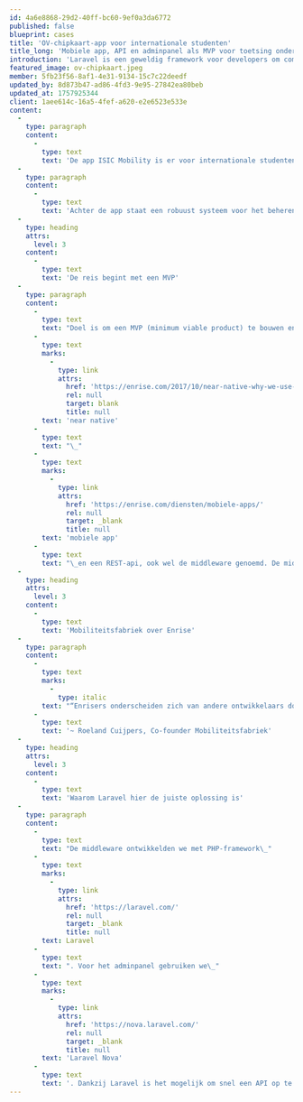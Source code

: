 ```yaml
---
id: 4a6e8868-29d2-40ff-bc60-9ef0a3da6772
published: false
blueprint: cases
title: 'OV-chipkaart-app voor internationale studenten'
title_long: 'Mobiele app, API en adminpanel als MVP voor toetsing onder duizenden reizigers'
introduction: 'Laravel is een geweldig framework voor developers om complexe webapplicaties in te bouwen. Maar voor opdrachtgevers is het soms lastig om te bepalen wat er nou eigenlijk allemaal te bouwen is met Laravel. In een aantal showcases inspireren we potentiële opdrachtgevers met concrete oplossingen die door onze leden zijn gebouwd met behulp van Laravel.'
featured_image: ov-chipkaart.jpeg
member: 5fb23f56-8af1-4e31-9134-15c7c22deedf
updated_by: 8d873b47-ad86-4fd3-9e95-27842ea80beb
updated_at: 1757925344
client: 1aee614c-16a5-4fef-a620-e2e6523e533e
content:
  -
    type: paragraph
    content:
      -
        type: text
        text: 'De app ISIC Mobility is er voor internationale studenten om gemakkelijk mobiliteitskaarten (zoals OV-chip) te kunnen toevoegen en activeren. In de app kan de gebruiker zijn of haar profiel beheren, betalingen instellen en reistransacties en rekeningen inzien. We bieden ook de mogelijkheid om vanuit de app de rekening direct te betalen.'
  -
    type: paragraph
    content:
      -
        type: text
        text: 'Achter de app staat een robuust systeem voor het beheren van de internationale studenten die gebruik maken van de ISIC Mobility app. Door kritisch te kijken naar de belangrijkste features voor de eindgebruikers en het beheer ervan, vormt het nu de basis van een future-proof platform voor contactloos reizen in Nederland.'
  -
    type: heading
    attrs:
      level: 3
    content:
      -
        type: text
        text: 'De reis begint met een MVP'
  -
    type: paragraph
    content:
      -
        type: text
        text: "Doel is om een MVP (minimum viable product) te bouwen en deze te toetsen onder internationale studenten. Het moet de basis vormen voor doorontwikkeling naar andere mobiliteitsoplossingen. We ontwikkelden parallel aan een\_"
      -
        type: text
        marks:
          -
            type: link
            attrs:
              href: 'https://enrise.com/2017/10/near-native-why-we-use-this-for-mobile-applications/'
              rel: null
              target: blank
              title: null
        text: 'near native'
      -
        type: text
        text: "\_"
      -
        type: text
        marks:
          -
            type: link
            attrs:
              href: 'https://enrise.com/diensten/mobiele-apps/'
              rel: null
              target: _blank
              title: null
        text: 'mobiele app'
      -
        type: text
        text: "\_en een REST-api, ook wel de middleware genoemd. De middleware is gericht op het verwerken van transacties via Mobiliteitsfabriek. Deze transacties worden aan de app beschikbaar gesteld via een API. Transacties worden omgezet naar rekeningen, die via payment provider Mollie worden betaald via en automatische incasso. Naast de API hebben we ook een adminpanel gekoppeld aan de middleware, zodat Mobiliteitsfabriek gebruikersaccounts kunnen beheren."
  -
    type: heading
    attrs:
      level: 3
    content:
      -
        type: text
        text: 'Mobiliteitsfabriek over Enrise'
  -
    type: paragraph
    content:
      -
        type: text
        marks:
          -
            type: italic
        text: "“Enrisers onderscheiden zich van andere ontwikkelaars door hun openheid naar de klant toe, professionaliteit en samen een team vormen. Er voor gaan.”\_"
      -
        type: text
        text: '~ Roeland Cuijpers, Co-founder Mobiliteitsfabriek'
  -
    type: heading
    attrs:
      level: 3
    content:
      -
        type: text
        text: 'Waarom Laravel hier de juiste oplossing is'
  -
    type: paragraph
    content:
      -
        type: text
        text: "De middleware ontwikkelden we met PHP-framework\_"
      -
        type: text
        marks:
          -
            type: link
            attrs:
              href: 'https://laravel.com/'
              rel: null
              target: _blank
              title: null
        text: Laravel
      -
        type: text
        text: ". Voor het adminpanel gebruiken we\_"
      -
        type: text
        marks:
          -
            type: link
            attrs:
              href: 'https://nova.laravel.com/'
              rel: null
              target: _blank
              title: null
        text: 'Laravel Nova'
      -
        type: text
        text: '. Dankzij Laravel is het mogelijk om snel een API op te zetten voor de mobiele app. Met Laravel Nova heeft de klant direct controle over alle data in de applicatie vanuit een mooi admin panel. Doordat wij gebruik maken van ontwikkeltools die mobiele applicaties kunnen uitgeven op zowel Android als iOS, is de app voor Mobiliteitsfabriek ook gelijk platformonafhankelijk. Met slechts een kleine extra handeling wordt de applicatie zowel in de Apple App Store als in de Google Play Store beschikbaar.'
---
```

